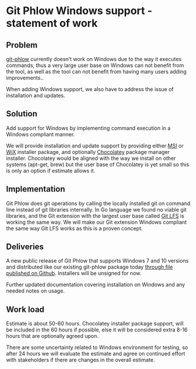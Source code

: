 # Git Phlow Windows support - statement of work

## Problem
[git-phlow](https://github.com/Praqma/git-phlow) currently doesn’t work on Windows due to the way it executes commands, thus a very large user base on Windows can not benefit from the tool, as well as the tool can not benefit from having many users adding improvements..

When adding Windows support, we also have to address the issue of installation and updates.

## Solution
Add support for Windows by implementing command execution in a Windows compliant manner.

We will provide installation and update support by providing either [MSI](https://technet.microsoft.com/en-us/library/cc978328.aspx) or [WiX](http://wixtoolset.org/) installer package, and optionally [Chocolatey](https://chocolatey.org/) package manager installer. Chocolatey would be aligned with the way we install on other systems (apt-get, brew) but the user base of Chocolatey is yet small so this is only an option if estimate allows it.

## Implementation
Git Phlow does git operations by calling the locally installed git on command line instead of git libraries internally. In Go language we found no viable git libraries, and the Git extension with the largest user base called [Git LFS](https://git-lfs.github.com/) is working the same way. We will make our Git extension Windows compliant the same way Git LFS works as this is a proven concept.

## Deliveries
A new public release of Git Phlow that supports Windows 7 and 10 versions and distributed like our existing git-phlow package today [through file published on Github](https://github.com/Praqma/git-phlow#alternative). Installers will be unsigned for now.

Further updated documentation covering installation on Windows and any needed notes on usage.

## Work load
Estimate is about 50-60 hours. Chocolatey installer package support, will be included in the 60 hours if possible, else it will be considered extra 8-16 hours that are optionally agreed upon.

There are some uncertainty related to Windows environment for testing, so after 24 hours we will evaluate the estimate and agree on continued effort with stakeholders if there are changes in the overall estimate.
